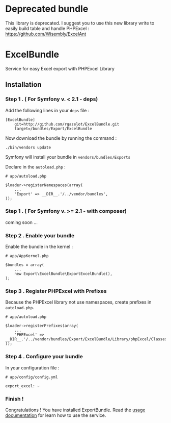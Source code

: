 # Deprecated bundle

This library is deprecated. I suggest you to use this new library write to easily build table and handle PHPExcel : https://github.com/Wisembly/ExcelAnt

# ExcelBundle

Service for easy Excel export with PHPExcel Library

## Installation

### Step 1 . ( For Symfony v. < 2.1 - deps)

Add the following lines in your `deps` file :

    [ExcelBundle]
        git=http://github.com/rgazelot/ExcelBundle.git
        target=/bundles/Export/ExcelBundle

Now download the bundle by running the command :

    ./bin/vendors update

Symfony will install your bundle in `vendors/bundles/Exports`

Declare in the `autoload.php` :

    # app/autoload.php

    $loader->registerNamespaces(array(
        ...
        'Export' => __DIR__.'/../vendor/bundles',
    ));

### Step 1 . ( For Symfony v. >= 2.1 - with composer)

coming soon ...

### Step 2 . Enable your bundle

Enable the bundle in the kernel :

    # app/AppKernel.php

    $bundles = array(
        ...
        new Export\ExcelBundle\ExportExcelBundle(),
    );

### Step 3 . Register PHPExcel with Prefixes

Because the PHPExcel library not use namespaces, create prefixes in `autoload.php`.

    # app/autoload.php

    $loader->registerPrefixes(array(
        ...
        'PHPExcel' => __DIR__.'/../vendor/bundles/Export/ExcelBundle/Library/phpExcel/Classes',
    ));

### Step 4 . Configure your bundle

In your configuration file :

    # app/config/config.yml

    export_excel: ~

### Finish !

Congratulations ! You have installed ExportBundle. Read the [usage documentation](https://github.com/rgazelot/ExcelBundle/blob/master/USAGE.md) for learn how to use the service.




